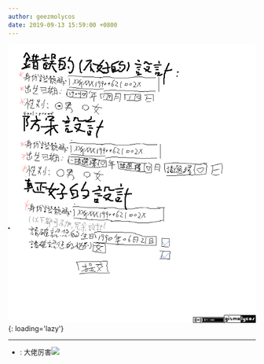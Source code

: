 ```yaml
---
author: geezmolycos
date: 2019-09-13 15:59:00 +0800
---
```


![](/assets/images/qq-zone/2019-09-13-design.png){: loading='lazy'}

---

-  : 大佬厉害![](https://qzonestyle.gtimg.cn/qzone/em/e252.gif)
